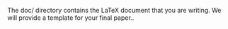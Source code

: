 The doc/ directory contains the LaTeX document that you are writing. We will provide a template for your final paper..
